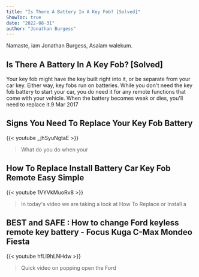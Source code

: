 ```yaml
---
title: "Is There A Battery In A Key Fob? [Solved]"
ShowToc: true 
date: "2022-08-31"
author: "Jonathan Burgess" 
---
```


Namaste, iam Jonathan Burgess, Asalam walekum.
## Is There A Battery In A Key Fob? [Solved]
Your key fob might have the key built right into it, or be separate from your car key. Either way, key fobs run on batteries. While you don't need the key fob battery to start your car, you do need it for any remote functions that come with your vehicle. When the battery becomes weak or dies, you'll need to replace it.9 Mar 2017

## Signs You Need To Replace Your Key Fob Battery
{{< youtube _jhSyuNgtaE >}}
>What do you do when your 

## How To Replace Install Battery Car Key Fob Remote Easy Simple
{{< youtube 1VYVkMuoRv8 >}}
>In today's video we are taking a look at How To Replace or Install a 

## BEST and SAFE : How to change Ford keyless remote key battery - Focus Kuga C-Max Mondeo Fiesta
{{< youtube hfLI9hLNHdw >}}
>Quick video on popping open the Ford 

